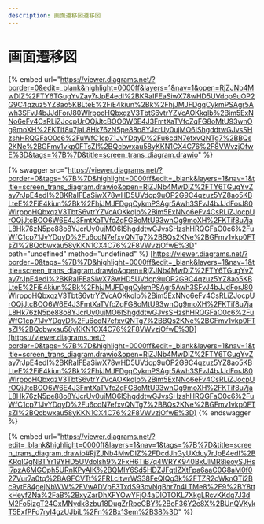 ```yaml
---
description: 画面遷移図遷移図
---
```


# 画面遷移図

{% embed url="https://viewer.diagrams.net/?border=0&edit=_blank&highlight=0000ff&layers=1&nav=1&open=RjZJNb4MwDIZ%2FTY6TGugYvZay7rJpE4edI%2BKRaIFEaSiwX78wHD5UVdop9uOP2G9C4qzuz5YZ8ao5KBLteE%2FiE4kiun%2Bk%2FhjJMJFDgqCykmPSAgr5Awh3SFvJ4bJJdForJ80WlrppoHQbxqzV3TbtS6vtrYZVcAOKkqlb%2Bim5ExNNo6eFv4CsRLiZJocpUrOQjJtcBOO6W6E4J3FmtXaTVfcZqFG8oMtU93wnOg9moXH%2FKTif8u7jaL8Hk76zN5pe88o8YJcrUy0ujMO6IShgddtwGJvsSHzshHRQGFaO0c6%2FuWfC1cp71JvYDqyD%2Fu6cdN7efxvQNTg7%2BBQs2KNe%2BGFmv1vkp0FTsZI%2BQcbwxau58yKKN1CX4C76%2F8VWvzjOfwE%3D&tags=%7B%7D&title=screen_trans_diagram.drawio" %}

{% swagger src="https://viewer.diagrams.net/?border=0&tags=%7B%7D&highlight=0000ff&edit=_blank&layers=1&nav=1&title=screen_trans_diagram.drawio&open=RjZJNb4MwDIZ%2FTY6TGugYvZay7rJpE4edI%2BKRaIFEaSiwX78wHD5UVdop9uOP2G9C4qzuz5YZ8ao5KBLteE%2FiE4kiun%2Bk%2FhjJMJFDgqCykmPSAgr5Awh3SFvJ4bJJdForJ80WlrppoHQbxqzV3TbtS6vtrYZVcAOKkqlb%2Bim5ExNNo6eFv4CsRLiZJocpUrOQjJtcBOO6W6E4J3FmtXaTVfcZqFG8oMtU93wnOg9moXH%2FKTif8u7jaL8Hk76zN5pe88o8YJcrUy0ujMO6IShgddtwGJvsSHzshHRQGFaO0c6%2FuWfC1cp71JvYDqyD%2Fu6cdN7efxvQNTg7%2BBQs2KNe%2BGFmv1vkp0FTsZI%2BQcbwxau58yKKN1CX4C76%2F8VWvzjOfwE%3D" path="undefined" method="undefined" %}
[https://viewer.diagrams.net/?border=0&tags=%7B%7D&highlight=0000ff&edit=_blank&layers=1&nav=1&title=screen_trans_diagram.drawio&open=RjZJNb4MwDIZ%2FTY6TGugYvZay7rJpE4edI%2BKRaIFEaSiwX78wHD5UVdop9uOP2G9C4qzuz5YZ8ao5KBLteE%2FiE4kiun%2Bk%2FhjJMJFDgqCykmPSAgr5Awh3SFvJ4bJJdForJ80WlrppoHQbxqzV3TbtS6vtrYZVcAOKkqlb%2Bim5ExNNo6eFv4CsRLiZJocpUrOQjJtcBOO6W6E4J3FmtXaTVfcZqFG8oMtU93wnOg9moXH%2FKTif8u7jaL8Hk76zN5pe88o8YJcrUy0ujMO6IShgddtwGJvsSHzshHRQGFaO0c6%2FuWfC1cp71JvYDqyD%2Fu6cdN7efxvQNTg7%2BBQs2KNe%2BGFmv1vkp0FTsZI%2BQcbwxau58yKKN1CX4C76%2F8VWvzjOfwE%3D](https://viewer.diagrams.net/?border=0&tags=%7B%7D&highlight=0000ff&edit=_blank&layers=1&nav=1&title=screen_trans_diagram.drawio&open=RjZJNb4MwDIZ%2FTY6TGugYvZay7rJpE4edI%2BKRaIFEaSiwX78wHD5UVdop9uOP2G9C4qzuz5YZ8ao5KBLteE%2FiE4kiun%2Bk%2FhjJMJFDgqCykmPSAgr5Awh3SFvJ4bJJdForJ80WlrppoHQbxqzV3TbtS6vtrYZVcAOKkqlb%2Bim5ExNNo6eFv4CsRLiZJocpUrOQjJtcBOO6W6E4J3FmtXaTVfcZqFG8oMtU93wnOg9moXH%2FKTif8u7jaL8Hk76zN5pe88o8YJcrUy0ujMO6IShgddtwGJvsSHzshHRQGFaO0c6%2FuWfC1cp71JvYDqyD%2Fu6cdN7efxvQNTg7%2BBQs2KNe%2BGFmv1vkp0FTsZI%2BQcbwxau58yKKN1CX4C76%2F8VWvzjOfwE%3D)
{% endswagger %}

{% embed url="https://viewer.diagrams.net/?edit=_blank&highlight=0000ff&layers=1&nav=1&tags=%7B%7D&title=screen_trans_diagram.drawio#RjZJNb4MwDIZ%2FDcdJhGyUXduy7rJpE4edI%2BKRqIGgNBTYr19YHD5UVdolsh9%2FxH6TiB7q4WRYK940BxUlMR8ieoySJHsi7pzA6MGOph5URnKPyAIK%2BQMIY6Sd5HDZJFqtlZXtFpa6aaC0G8aM0f027Vur7a0tq%2BAGFCVTt%2FRLcitwrWS38FeQlQg3k%2FTZR2oWknGTi2Bc9ytE84gejNbWW%2FVwADVpF3TxdS93ovNgBhr7n4LTMe8%2F9%2BY8ttkHeyfZNa%2FaB%2BxyZarDhXFYOwYFjO4aDlOTOKL7XkgLRcvKKdq7J3dM2Fo5jzgT24GxMNydk8zbu18DugZrRpeCBY%2BoF36Y2e8X%2BUnQVKykT5ExfPFq7ryI4gzUJbiL%2Fn%2Bx1Sem%2BS8%3D" %}
